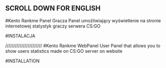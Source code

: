 SCROLL DOWN FOR ENGLISH
-----------------------
#Kento Rankme Panel Gracza
Panel umożliwiający wyświetlenie na stronie internetowej statystyk graczy serwera CS:GO

#INSTALACJA


///////////////////////
#Kento Rankme WebPanel
User Panel that allows you to show users statistics made on CS:GO server on website

#INSTALLATION
